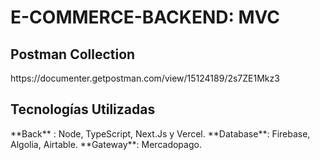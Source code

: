 # E-COMMERCE-BACKEND: MVC

<h2 align="left"> Postman Collection </h2>
https://documenter.getpostman.com/view/15124189/2s7ZE1Mkz3

<h2 align="left"> Tecnologías Utilizadas </h2>
**Back** : Node, TypeScript, Next.Js y Vercel.
**Database**: Firebase, Algolia, Airtable.
**Gateway**: Mercadopago.
